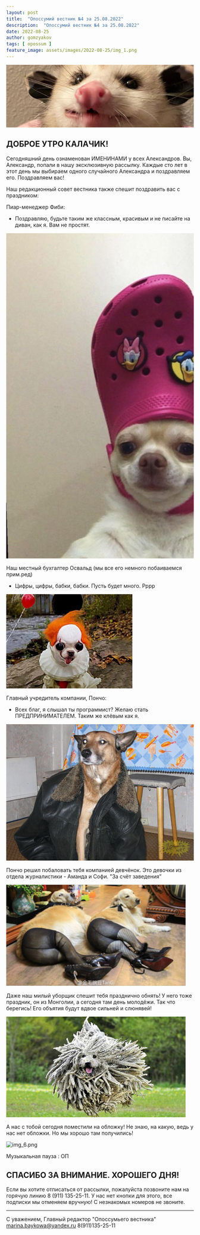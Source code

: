 ```yaml
---
layout: post
title:  "Опоссумий вестник №4 за 25.08.2022"
description:  "Опоссумий вестник №4 за 25.08.2022"
date: 2022-08-25
author: gomzyakov
tags: [ opossum ]
feature_image: assets/images/2022-08-25/img_1.png
---
```


![img.png](../assets/images/2022-08-25/img.png)

## ДОБРОЕ УТРО КАЛАЧИК!

Сегодняшний день ознаменован ИМЕНИНАМИ у всех Александров. Вы, Александр, попали в нашу эксклюзивную рассылку. Каждые сто лет в этот день мы выбираем одного случайного Александра и поздравляем его. Поздравляем вас!

Наш редакционный совет вестника также спешит поздравить вас с праздником:

Пиар-менеджер Фиби:

- Поздравляю, будьте таким же классным, красивым и не писайте на диван, как я. Вам не простят.

<!--more-->

![img_1.png](../assets/images/2022-08-25/img_1.png)

Наш местный бухгалтер Освальд (мы все его немного побаиваемся прим.ред)
- Цифры, цифры, бабки, бабки. Пусть будет много. Рррр

![img_2.png](../assets/images/2022-08-25/img_2.png)

Главный учредитель компании, Пончо:
- Всех благ, я слышал ты программист? Желаю стать ПРЕДПРИНИМАТЕЛЕМ. Таким же клёвым как я.

![img_3.png](../assets/images/2022-08-25/img_3.png)

Пончо решил побаловать тебя компанией девчёнок. Это девочки из отдела журналистики - Аманда и Софи. "За счёт заведения”

![img_4.png](../assets/images/2022-08-25/img_4.png)

Даже наш милый уборщик спешит тебя празднично обнять! У него тоже праздник, он из Монголии, а сегодня там день молодёжи. Так что берегись! Его объятия будут вдвое сильней и слюнявей!

![img_5.png](../assets/images/2022-08-25/img_5.png)

А нас с тобой сегодня поместили на обложку! Не знаю, на какую, ведь у нас нет обложки. Но мы хорошо там получились!

![img_6.png](../assets/images/2022-08-25/img_6.png)

Музыкальная пауза : ОП

## СПАСИБО ЗА ВНИМАНИЕ. ХОРОШЕГО ДНЯ!

Если вы хотите отписаться от рассылки, пожалуйста позвоните нам на горячую линию 8 (911) 135-25-11.
У нас нет кнопки для этого, все подписки мы отменяем вручную! С незнакомых номеров не звоните.

---

С уважением, Главный редактор "Опоссумьего вестника"
marina.baykowa@yandex.ru
8(911)135-25-11
